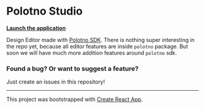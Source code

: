 # Polotno Studio

**[Launch the application](https://studio.polotno.dev/)**

Design Editor made with [Polotno SDK](https://polotno.dev/). There is nothing super interesting in the repo yet, because all editor features are inside `polotno` package. But soon we will have much more addition features around `polotno` sdk.

### Found a bug? Or want to suggest a feature?

Just create an issues in this repository!

---

This project was bootstrapped with [Create React App](https://github.com/facebook/create-react-app).
